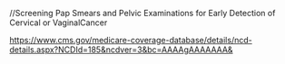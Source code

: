 //Screening Pap Smears and Pelvic Examinations for Early Detection of Cervical or VaginalCancer

https://www.cms.gov/medicare-coverage-database/details/ncd-details.aspx?NCDId=185&ncdver=3&bc=AAAAgAAAAAAA&

